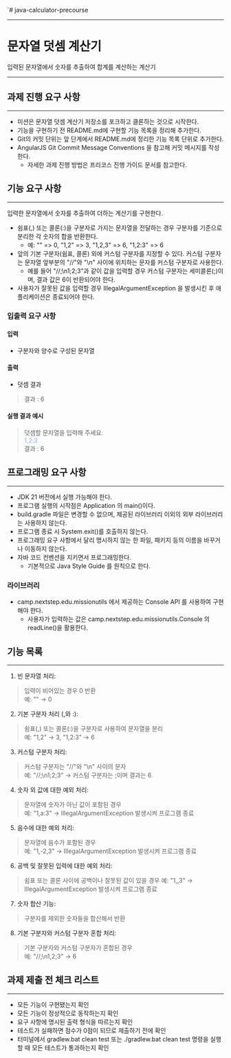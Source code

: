 `# java-calculator-precourse
***

# 문자열 덧셈 계산기
입력된 문자열에서 숫자를 추출하여 합계를 계산하는 계산기
***

## 과제 진행 요구 사항
***
- 미션은 문자열 덧셈 계산기 저장소를 포크하고 클론하는 것으로 시작한다.
- 기능을 구현하기 전 README.md에 구현할 기능 목록을 정리해 추가한다.
- Git의 커밋 단위는 앞 단계에서 README.md에 정리한 기능 목록 단위로 추가한다.
- AngularJS Git Commit Message Conventions 을 참고해 커밋 메시지를 작성한다.
    - 자세한 과제 진행 방법은 프리코스 진행 가이드 문서를 참고한다.

## 기능 요구 사항
***
입력한 문자열에서 숫자를 추출하여 더하는 계산기를 구현한다.

- 쉼표(,) 또는 콜론(:)을 구분자로 가지는 문자열을 전달하는 경우 구분자를 기준으로 분리한 각 숫자의 합을 반환한다.
    - 예: "" => 0, "1,2" => 3, "1,2,3" => 6, "1,2:3" => 6
- 앞의 기본 구분자(쉼표, 콜론) 외에 커스텀 구분자를 지정할 수 있다. 커스텀 구분자는 문자열 앞부분의 "//"와 "\n" 사이에 위치하는 문자를 커스텀 구분자로 사용한다.
    - 예를 들어 "//;\n1;2;3"과 같이 값을 입력할 경우 커스텀 구분자는 세미콜론(;)이며, 결과 값은 6이 반환되어야 한다.
- 사용자가 잘못된 값을 입력할 경우 IllegalArgumentException 을 발생시킨 후 애플리케이션은 종료되어야 한다.

### 입출력 요구 사항
#### 입력
- 구분자와 양수로 구성된 문자열
#### 출력
- 덧셈 결과
> 결과 : 6
#### 실행 결과 예시
> 덧셈할 문자열을 입력해 주세요.<br>
<span style="color:#96ACF2"> 1,2:3 </span><br>
결과 : 6

## 프로그래밍 요구 사항
***
- JDK 21 버전에서 실행 가능해야 한다.
- 프로그램 실행의 시작점은 Application 의 main()이다.
- build.gradle 파일은 변경할 수 없으며, 제공된 라이브러리 이외의 외부 라이브러리는 사용하지 않는다.
- 프로그램 종료 시 System.exit()를 호출하지 않는다.
- 프로그래밍 요구 사항에서 달리 명시하지 않는 한 파일, 패키지 등의 이름을 바꾸거나 이동하지 않는다.
- 자바 코드 컨벤션을 지키면서 프로그래밍한다.
    - 기본적으로 Java Style Guide 를 원칙으로 한다.

### 라이브러리
- camp.nextstep.edu.missionutils 에서 제공하는 Console API 를 사용하여 구현해야 한다.
    - 사용자가 입력하는 값은 camp.nextstep.edu.missionutils.Console 의 readLine()을 활용한다.

## 기능 목록
***
1. 빈 문자열 처리:
>입력이 비어있는 경우 0 반환
</br>예: "" → 0
>
2. 기본 구분자 처리 (,와 :):
>쉼표(,) 또는 콜론(:)을 구분자로 사용하여 문자열을 분리
</br>예: "1,2" → 3, "1,2:3" → 6

3. 커스텀 구분자 처리:
>커스텀 구분자는 "//"와 "\n" 사이의 문자
</br>예: "//;\n1;2;3" → 커스텀 구분자는 ;이며 결과는 6

4. 숫자 외 값에 대한 예외 처리:
> 문자열에 숫자가 아닌 값이 포함된 경우
</br>예: "1,a:3" → IllegalArgumentException 발생시켜 프로그램 종료

5. 음수에 대한 예외 처리:
> 문자열에 음수가 포함된 경우
</br>예: "1,-2,3" → IllegalArgumentException 발생시켜 프로그램 종료

6. 공백 및 잘못된 입력에 대한 예외 처리:
> 쉼표 또는 콜론 사이에 공백이나 잘못된 값이 있을 경우
예: "1,,3" → IllegalArgumentException 발생시켜 프로그램 종료

7. 숫자 합산 기능:
> 구분자를 제외한 숫자들을 합산해서 반환

8. 기본 구분자와 커스텀 구분자 혼합 처리:
> 기본 구분자와 커스텀 구분자가 혼합된 경우
</br>예: "//;\n1,2;3" → 6

## 과제 제출 전 체크 리스트
***
- 모든 기능이 구현됐는지 확인
- 모든 기능이 정상적으로 동작하는지 확인
- 요구 사항에 명시된 출력 형식을 따르는지 확인
- 테스트가 실패하면 점수가 0점이 되므로 제출하기 전에 확인
- 터미널에서 gradlew.bat clean test 또는 ./gradlew.bat clean test 명령을 실행할 때 모든 테스트가 통과하는지 확인
